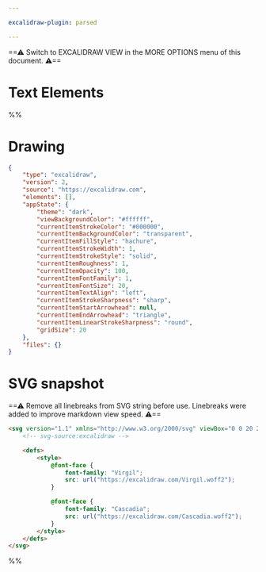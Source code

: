 ```yaml
---

excalidraw-plugin: parsed

---
```

==⚠  Switch to EXCALIDRAW VIEW in the MORE OPTIONS menu of this document. ⚠==


# Text Elements
%%
# Drawing
```json
{
	"type": "excalidraw",
	"version": 2,
	"source": "https://excalidraw.com",
	"elements": [],
	"appState": {
		"theme": "dark",
		"viewBackgroundColor": "#ffffff",
		"currentItemStrokeColor": "#000000",
		"currentItemBackgroundColor": "transparent",
		"currentItemFillStyle": "hachure",
		"currentItemStrokeWidth": 1,
		"currentItemStrokeStyle": "solid",
		"currentItemRoughness": 1,
		"currentItemOpacity": 100,
		"currentItemFontFamily": 1,
		"currentItemFontSize": 20,
		"currentItemTextAlign": "left",
		"currentItemStrokeSharpness": "sharp",
		"currentItemStartArrowhead": null,
		"currentItemEndArrowhead": "triangle",
		"currentItemLinearStrokeSharpness": "round",
		"gridSize": 20
	},
	"files": {}
}
```

# SVG snapshot
==⚠ Remove all linebreaks from SVG string before use. Linebreaks were added to improve markdown view speed. ⚠==
```html
<svg version="1.1" xmlns="http://www.w3.org/2000/svg" viewBox="0 0 20 20" width="20" height="20" filter="invert(93%) hue-rotate(180deg)">
	<!-- svg-source:excalidraw -->

	<defs>
		<style>
			@font-face {
				font-family: "Virgil";
				src: url("https://excalidraw.com/Virgil.woff2");
			}

			@font-face {
				font-family: "Cascadia";
				src: url("https://excalidraw.com/Cascadia.woff2");
			}
		</style>
	</defs>
</svg>
```
%%